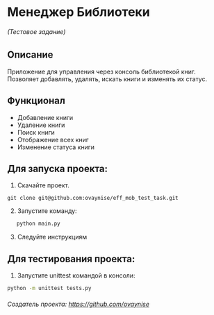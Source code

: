# Менеджер Библиотеки
###### (Тестовое задание)
## Описание
Приложение для управления через консоль библиотекой книг. Позволяет добавлять, удалять, искать книги и изменять их статус.

## Функционал
- Добавление книги
- Удаление книги
- Поиск книги
- Отображение всех книг
- Изменение статуса книги

## Для запуска проекта:
1. Скачайте проект.
```
git clone git@github.com:ovaynise/eff_mob_test_task.git
```

2. Запустите команду:

```bash
   python main.py
```
3. Следуйте инструкциям

## Для тестирования проекта:
1. Запустите unittest командой в консоли:
```bash
python -m unittest tests.py
```

###### Создатель проекта: https://github.com/ovaynise
